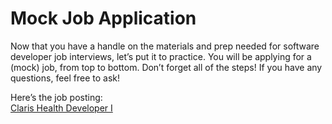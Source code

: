 # Mock Job Application

Now that you have a handle on the materials and prep needed for software developer job interviews, let’s put it to practice. You will be applying for a (mock) job, from top to bottom. Don’t forget all of the steps! If you have any questions, feel free to ask!

Here’s the job posting:<br>[Claris Health Developer I](https://docs.google.com/document/d/1k9f7f6bBShemYtlJ-2YUsBsXpE1q6GT0nOdit0vmbns/edit?usp=sharing)